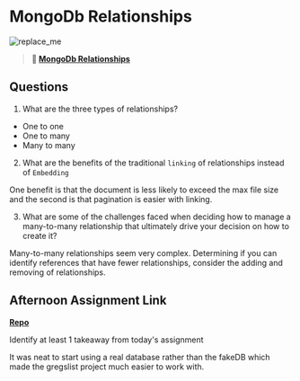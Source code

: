 # MongoDb Relationships

![replace_me](https://codeworks.blob.core.windows.net/public/assets/img/illustrations/placeholder.svg)

> **📖 [MongoDb Relationships](https://codeworksacademy.com/fs-student-guide/resources/wk5/02-Relationships)**

## Questions

1. What are the three types of relationships?

- One to one
- One to many
- Many to many

2. What are the benefits of the traditional `linking` of relationships instead of `Embedding`

One benefit is that the document is less likely to exceed the max file size and the second is that pagination is easier with linking.

3. What are some of the challenges faced when deciding how to manage a many-to-many relationship that ultimately drive your decision on how to create it?

Many-to-many relationships seem very complex. Determining if you can identify references that have fewer relationships, consider the adding and removing of relationships.

## Afternoon Assignment Link

**[Repo](https://github.com/KarinnaGorrono/winter21-gregslist-node)**

Identify at least 1 takeaway from today's assignment

It was neat to start using a real database rather than the fakeDB which made the gregslist project much easier to work with. 

